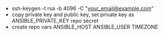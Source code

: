 - ssh-keygen -t rsa -b 4096 -C "your_email@example.com"
- copy private key and public key, set private key as ANSIBLE_PRIVATE_KEY repo secret
- create repo vars ANSIBLE_HOST ANSIBLE_USER TIMEZONE 